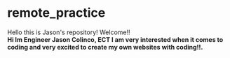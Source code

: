 # remote_practice
Hello this is Jason's repository! Welcome!!
  <br><b>  Hi Im Engineer Jason Colinco, ECT I am very interested when it comes to coding and very excited to create my own websites with coding!!.</b></br>